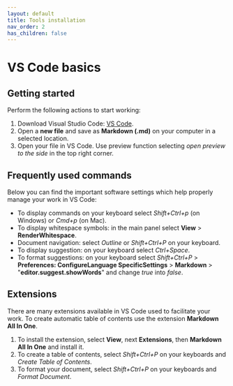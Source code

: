 ```yaml
---
layout: default
title: Tools installation
nav_order: 2
has_children: false
---
```




# VS Code basics

## Getting started

Perform the following actions to start working:


1. Download Visual Studio Code: [VS Code](https://code.visualstudio.com/).
2. Open a **new file** and save as **Markdown (.md)** on your computer in a selected location.
3. Open your file in VS Code. Use preview function selecting *open preview to the side* in the top right corner. 

## Frequently used commands
Below you can find the important software settings which help properly manage your work in VS Code:
- To display commands on your keyboard select *Shift+Ctrl+p* (on Windows) or *Cmd+p* (on Mac).
- To display whitespace symbols: in the main panel select **View** > **RenderWhitespace**.
- Document navigation: select *Outline* or *Shift+Ctrl+P* on your keyboard.
- To display suggestion: on your keyboard select *Ctrl+Space*.
- To format suggestions: on your keyboard select *Shift+Ctrl+P* > **Preferences: ConfigureLanguage SpecificSettings** > **Markdown** > "**editor.suggest.showWords**" and change *true* into *false*.

## Extensions
There are many extensions available in VS Code used to facilitate your work. To create automatic table of contents use the extension **Markdown All In One**. 

1. To install the extension, select **View**, next **Extensions**, then **Markdown All In One** and install it.
2. To create a table of contents, select *Shift+Ctrl+P* on your keyboards and *Create Table of Contents*.
3. To format your document, select *Shift+Ctrl+P* on your keyboards and *Format Document*.